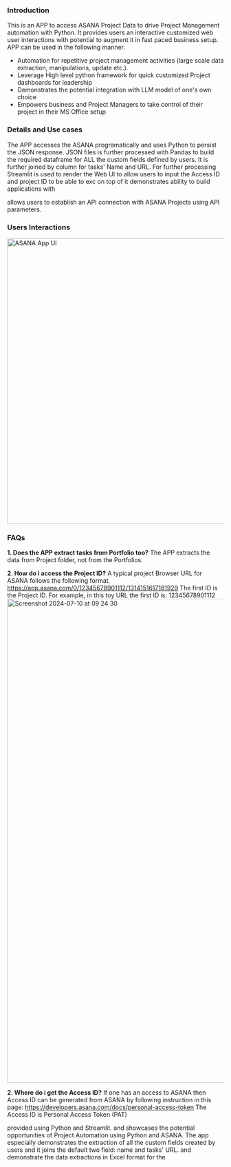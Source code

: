### Introduction ###
This is an APP to access ASANA Project Data to drive Project Management automation with Python. It provides users an interactive customized web user interactions with potential to augment it in fast paced business setup. APP can be used in the following manner.
* Automation for repetitive project management activities (large scale data extraction, manipulations, update etc.).
* Leverage High level python framework for quick customized Project dashboards for leadership
* Demonstrates the potential integration with LLM model of one's own choice 
* Empowers business and Project Managers to take control of their project in their MS Office setup 

### Details and Use cases ###
The APP accesses the ASANA programatically and uses Python to persist the JSON response. JSON files is further processed with Pandas to build the required dataframe for ALL the custom fields defined by users. It is further joined by column for tasks' Name and URL. For further processing Streamlit is used to render the Web UI to allow users to input the Access ID and project ID to be able to exc
on top of it demonstrates ability to build applications with 

allows users to establish an API connection with ASANA Projects using API parameters. 

### Users Interactions ###

<img width="662" alt="ASANA App UI" src="https://github.com/zishanyusuf/Asana-Project-Automation-App/assets/24717778/c85c1a30-beae-43f2-b48b-51354a789277">

### FAQs ###
**1. Does the APP extract tasks from Portfolio too?**
The APP extracts the data from Project folder, not from the Portfolios.

**2. How do i access the Project ID?**
A typical project Browser URL for ASANA follows the following format.
https://app.asana.com/0/12345678901112/1314151617181929
The first ID is the Project ID. For example, in this toy URL the first ID is: 12345678901112
<img width="1124" alt="Screenshot 2024-07-10 at 09 24 30" src="https://github.com/zishanyusuf/Asana-Project-Automation-App/assets/24717778/afc46700-542f-49ee-a3cd-ac35c7b3b43e">

**2. Where do i get the Access ID?**
If one has an access to ASANA then Access ID can be generated from ASANA by following instruction in this page: https://developers.asana.com/docs/personal-access-token
The Access ID is Personal Access Token (PAT)


provided using Python and Streamlit.  and showcases the potential opportunities of Project Automation using Python and ASANA. The app especially demonstrates the 
extraction of all the custom fields created by users and it joins the default two field: name and tasks' URL.
and demonstrate the data extractions in Excel format for the   
